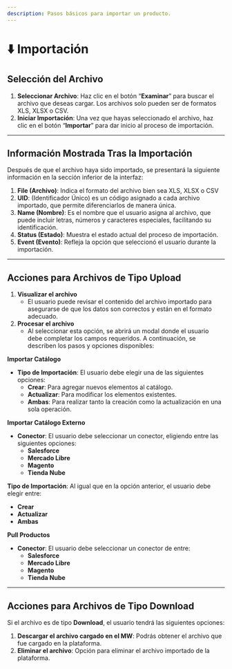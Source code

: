 ```yaml
---
description: Pasos básicos para importar un producto.
---
```


# ⬇️ Importación&#x20;

## &#x20;**Selección del Archivo**

1. **Seleccionar Archivo**: Haz clic en el botón “**Examinar**” para buscar el archivo que deseas cargar. Los archivos solo pueden ser de formatos XLS, XLSX o CSV.
2. **Iniciar Importación**: Una vez que hayas seleccionado el archivo, haz clic en el botón “**Importar**” para dar inicio al proceso de importación.

***

## &#x20;**Información Mostrada Tras la Importación**

Después de que el archivo haya sido importado, se presentará la siguiente información en la sección inferior de la interfaz:

1. **File (Archivo)**: Indica el formato del archivo bien sea XLS, XLSX o CSV
2. **UID**: (Identificador Único) es un código asignado a cada archivo importado, que permite diferenciarlos de manera única.
3. **Name (Nombre)**: Es el nombre que el usuario asigna al archivo, que puede incluir letras, números y caracteres especiales, facilitando su identificación.
4. **Status (Estado)**: Muestra el estado actual del proceso de importación.
5. **Event (Evento)**: Refleja la opción que seleccionó el usuario durante la importación.

***

## Acciones para Archivos de Tipo Upload

1. **Visualizar el archivo**
   * El usuario puede revisar el contenido del archivo importado para asegurarse de que los datos son correctos y están en el formato adecuado.
2. **Procesar el archivo**
   * Al seleccionar esta opción, se abrirá un modal donde el usuario debe completar los campos requeridos. A continuación, se describen los pasos y opciones disponibles:

**Importar Catálogo**

* **Tipo de Importación**: El usuario debe elegir una de las siguientes opciones:
  * **Crear**: Para agregar nuevos elementos al catálogo.
  * **Actualizar**: Para modificar los elementos existentes.
  * **Ambas**: Para realizar tanto la creación como la actualización en una sola operación.

**Importar Catálogo Externo**

* **Conector**: El usuario debe seleccionar un conector, eligiendo entre las siguientes opciones:
  * **Salesforce**
  * **Mercado Libre**
  * **Magento**
  * **Tienda Nube**

**Tipo de Importación**: Al igual que en la opción anterior, el usuario debe elegir entre:

* **Crear**
* **Actualizar**
* **Ambas**

**Pull Productos**

* **Conector**: El usuario debe seleccionar un conector de entre:
  * **Salesforce**
  * **Mercado Libre**
  * **Magento**
  * **Tienda Nube**

***

## **Acciones para Archivos de Tipo Download**

Si el archivo es de tipo **Download**, el usuario tendrá las siguientes opciones:

1. **Descargar el archivo cargado en el MW**: Podrás obtener el archivo que fue cargado en la plataforma.
2. **Eliminar el archivo**: Opción para eliminar el archivo importado de la plataforma.
